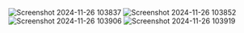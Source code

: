 ![Screenshot 2024-11-26 103837](https://github.com/user-attachments/assets/bfb6b990-6f71-4a06-93e7-82e19b95172b)
![Screenshot 2024-11-26 103852](https://github.com/user-attachments/assets/f612b7e7-ab38-4a19-95c5-39d5f27b59bb)
![Screenshot 2024-11-26 103906](https://github.com/user-attachments/assets/b96b63a7-48ca-4a1c-86eb-3d2d2b476302)
![Screenshot 2024-11-26 103919](https://github.com/user-attachments/assets/6c28ae71-d5f0-4f74-a137-46f688fd40a2)



